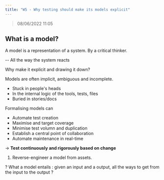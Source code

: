 ```yaml
---
title: "W5 - Why testing should make its models explicit"
---
```


> 08/06/2022 11:05


## What is a model?

A model is a representation of a system. By a critical thinker.

-- All the way the system reacts

Why make it explicit and drawing it down?

Models are often implicit, ambiguous and incomplete. 
- Stuck in people's heads
- In the internal logic of the tools, tests, files
- Buried in stories/docs

Formalising models can
- Automate test creation
- Maximise and target coverage
- Minimise test volumn and duplication
- Establish a central point of collaboration
- Automate maintenance in real-time

-> **Test continuously and rigorously based on change**

1. Reverse-engineer a model from assets.

? What a model entails : given an input and a output, all the ways to get from the input to the output ?

